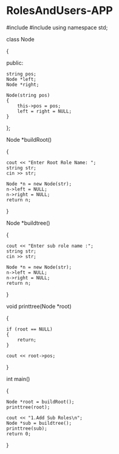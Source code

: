 # RolesAndUsers-APP

#include<iostream>
#include<string>
using namespace std;

class Node
  
{
  
public:
  
    string pos;
    Node *left;
    Node *right;

    Node(string pos)
    {
        this->pos = pos;
        left = right = NULL;
    }
};

Node *buildRoot()
  
{
  
    cout << "Enter Root Role Name: ";
    string str;
    cin >> str;

    Node *n = new Node(str);
    n->left = NULL;
    n->right = NULL;
    return n;
}

Node *buildtree()
  
{
  
    cout << "Enter sub role name :";
    string str;
    cin >> str;

    Node *n = new Node(str);
    n->left = NULL;
    n->right = NULL;
    return n;
}

void printtree(Node *root)
  
{
  
    if (root == NULL)
    {
        return;
    }

    cout << root->pos;
}

int main()
  
{
  
    Node *root = buildRoot();
    printtree(root);

    cout << "1.Add Sub Roles\n";
    Node *sub = buildtree();
    printtree(sub);
    return 0;
}

